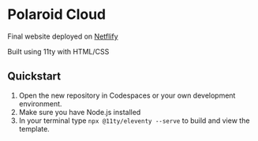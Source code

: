 # Polaroid Cloud

Final website deployed on [Netflify](https://singhn13-polaroid-cloud.netlify.app/)

Built using 11ty with HTML/CSS

## Quickstart

1. Open the new repository in Codespaces or your own development environment.
2. Make sure you have Node.js installed
3. In your terminal type `npx @11ty/eleventy --serve` to build and view the template.
